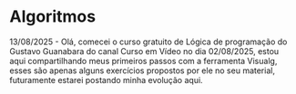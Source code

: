 # Algoritmos
13/08/2025 - Olá, comecei o curso gratuito de Lógica de programação do Gustavo Guanabara do canal Curso em Vídeo no dia 02/08/2025, estou aqui compartilhando meus primeiros passos com a ferramenta Visualg, esses são apenas alguns exercícios propostos por ele no seu material, futuramente estarei postando minha evolução aqui.
